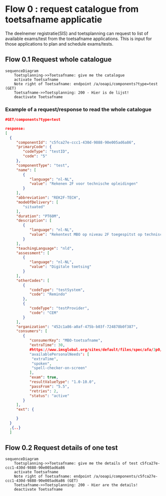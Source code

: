 # Flow 0 : request catalogue from toetsafname applicatie

The deelnemer registratie(SIS) and toetsplanning can request to list of available exams/test from the toetsafname applications. This is input for those applications to plan and schedule exams/tests.

## Flow 0.1 Request whole catalogue
```mermaid
sequenceDiagram
    Toetsplanning->>Toetsafname: give me the catalogue
    activate Toetsafname
    Note right of Toetsafname: endpoint /a/ooapi/components?type=test (GET)
    Toetsafname->>Toetsplanning: 200 - Hier is de lijst!
    deactivate Toetsafname
```

### Example of a request/response to read the whole catalogue
```json
#GET/components?type=test

response:
[
  {
     "componentId": "c5fca27e-ccc1-430d-9888-90e005ad6a86",
     "primaryCode": {
        "codeType": "testID",
        "code": "5"
     },
     "componentType": "test",
     "name": [
        {
           "language": "nl-NL",
           "value": "Rekenen 2F voor technische opleidingen"
        }
     ],
     "abbreviation": "REK2F-TECH",
     "modeOfDelivery": [
        "situated"
     ],
     "duration": "PT60M",
     "description": [
        {
           "language": "nl-NL",
           "value": "Rekentest MBO op niveau 2F toegespitst op technische opleidingen zoals procestechniek/machinebouw"
        }
     ],
     "teachingLanguage": "nld",
     "assessment": [
        {
           "language": "nl-NL",
           "value": "Digitale toetsing"
        }
     ],
     "otherCodes": [
        {
           "codeType": "testSystem",
           "code": "Remindo"
        },
        {
           "codeType": "testProvider",
           "code": "CEM"
        }
     ],
     "organization": "452c1a86-a0af-475b-b03f-724878b0f387",
     "consumers": [
        {
           "consumerKey": "MBO-toetsafname", 
           "extraTime": 30,
           #https://www.imsglobal.org/sites/default/files/spec/afa/3p0/information_model/imsafa3p0pnp_v1p0_InfoModel.html
           "availablePersonalNeeds": [
            "extraTime",
            "spoken", 
            "spell-checker-on-screen"
           ],
           "exam": true,
           "resultValueType": "1.0-10.0",
           "passFrom": "5.5",
           "retries": 2,
           "status": "active"
        }
     ],
     "ext": {

     }
  }
  ,{..}
  ]
```

## Flow 0.2 Request details of one test
 
```mermaid
sequenceDiagram
    Toetsplanning->>Toetsafname: give me the details of test c5fca27e-ccc1-430d-9888-90e005ad6a86
    activate Toetsafname
    Note right of Toetsafname: endpoint /a/ooapi/components/c5fca27e-ccc1-430d-9888-90e005ad6a86 (GET)
    Toetsafname->>Toetsplanning: 200 - Hier are the details!
    deactivate Toetsafname
```
